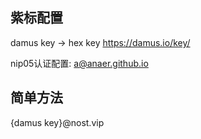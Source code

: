 ## 紫标配置
damus key -> hex key
https://damus.io/key/

nip05认证配置:
a@anaer.github.io

## 简单方法
{damus key}@nost.vip